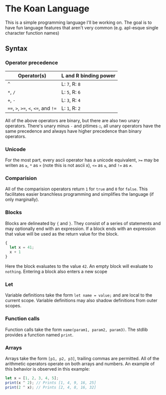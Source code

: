 # The Koan Language
This is a simple programming language I'll be working on. The goal is to have fun language features that aren't very common (e.g. apl-esque single character function names)

## Syntax
### Operator precedence
| Operator(s)                          | L and R binding power     |
| ------------------------------------ | ------------------------- |
| `^`                                  | L: `7`, R: `8`            |
| `*`, `/`                             | L: `5`, R: `6`            |
| `+`, `-`                             | L: `3`, R: `4`            |
| `==`, `>`, `>=`, `<`, `<=`, and `!=` | L: `1`, R: `2`            |

All of the above operators are binary, but there are also two unary operators. There's unary minus `-` and pitimes `○`, all unary operators have the same precedence and always have higher precedence than binary operators.

### Unicode
For the most part, every ascii operator has a unicode equivalent, `>=` may be writen as `≥`, `*` as `×` (note this is not ascii x), `<=` as `≤`, and `!=` as `≠`.

### Comparision
All of the comparision operators return `1` for `true` and `0` for `false`. This facilitates easier branchless programming and simplifies the language (if only marginally).

### Blocks
Blocks are delineated by `{` and `}`. They consist of a series of statements and may optionally end with an expression. If a block ends with an expression that value will be used as the return value for the block.

```js
{
  let x = 41;
  x + 1
}
```

Here the block evaluates to the value `42`. An empty block will evaluate to `nothing`. Entering a block also enters a new scope

### Let
Variable definitions take the form `let name = value;` and are local to the current scope. Variable definitions may also shadow definitions from outer scopes.

### Function calls
Function calls take the form `name(param1, param2, param3)`. The stdlib provides a function named `print`.

### Arrays
Arrays take the form `[p1, p2, p3]`, trailing commas are permitted. All of the arithmetic operators operate on both arrays and numbers. An example of this behavior is observed in this example:

```js
let x = [1, 2, 3, 4, 5];
print(x ^ 2); // Prints [1, 4, 9, 16, 25]
print(2 ^ x); // Prints [2, 4, 8, 16, 32]
```
